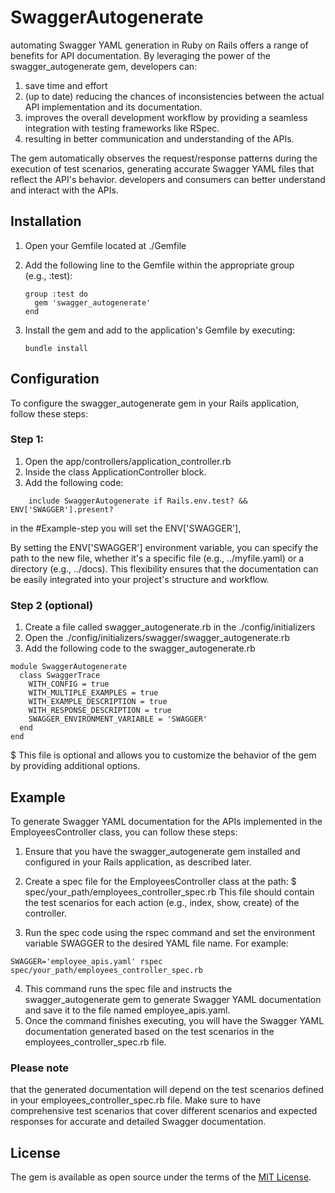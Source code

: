 # SwaggerAutogenerate
automating Swagger YAML generation in Ruby on Rails offers a range of benefits for API documentation. By leveraging the power of the swagger_autogenerate gem, developers can:
1) save time and effort
2) (up to date) reducing the chances of inconsistencies between the actual API implementation and its documentation.
3) improves the overall development workflow by providing a seamless integration with testing frameworks like RSpec.
4) resulting in better communication and understanding of the APIs.

The gem automatically observes the request/response patterns during the execution of test scenarios, generating accurate Swagger YAML files that reflect the API's behavior. developers and consumers can better understand and interact with the APIs.

## Installation

1) Open your Gemfile located at ./Gemfile
2) Add the following line to the Gemfile within the appropriate group (e.g., :test):

    ```
    group :test do
      gem 'swagger_autogenerate'
    end
    ```
3) Install the gem and add to the application's Gemfile by executing:
   ```
   bundle install
   ```

## Configuration

To configure the swagger_autogenerate gem in your Rails application, follow these steps:

### Step 1:
1) Open the app/controllers/application_controller.rb
2) Inside the class ApplicationController block.
3) Add the following code:
```
    include SwaggerAutogenerate if Rails.env.test? && ENV['SWAGGER'].present?
```
in the #Example-step you will set the ENV['SWAGGER'], 

By setting the ENV['SWAGGER'] environment variable, you can specify the path to the new file,
whether it's a specific file (e.g., ../myfile.yaml) or a directory (e.g., ../docs).
This flexibility ensures that the documentation can be easily integrated into your project's structure and workflow.

### Step 2 (optional)
1) Create a file called swagger_autogenerate.rb in the ./config/initializers
2) Open the ./config/initializers/swagger/swagger_autogenerate.rb
3) Add the following code to the swagger_autogenerate.rb
```
module SwaggerAutogenerate
  class SwaggerTrace
    WITH_CONFIG = true
    WITH_MULTIPLE_EXAMPLES = true
    WITH_EXAMPLE_DESCRIPTION = true
    WITH_RESPONSE_DESCRIPTION = true
    SWAGGER_ENVIRONMENT_VARIABLE = 'SWAGGER'
  end
end
```
$ This file is optional and allows you to customize the behavior of the gem by providing additional options.

## Example
To generate Swagger YAML documentation for the APIs implemented in the EmployeesController class, you can follow these steps:
1) Ensure that you have the swagger_autogenerate gem installed and configured in your Rails application, as described later.
2) Create a spec file for the EmployeesController class at the path:
$ spec/your_path/employees_controller_spec.rb
This file should contain the test scenarios for each action (e.g., index, show, create) of the controller.

3) Run the spec code using the rspec command and set the environment variable SWAGGER to the desired YAML file name. For example:
```
SWAGGER='employee_apis.yaml' rspec spec/your_path/employees_controller_spec.rb
```
4) This command runs the spec file and instructs the swagger_autogenerate gem to generate Swagger YAML documentation and save it to the file named employee_apis.yaml.
5) Once the command finishes executing, you will have the Swagger YAML documentation generated based on the test scenarios in the employees_controller_spec.rb file.

### Please note 
that the generated documentation will depend on the test scenarios defined in your employees_controller_spec.rb  file. Make sure to have comprehensive test scenarios that cover  different scenarios and expected responses for accurate and detailed  Swagger documentation.

## License

The gem is available as open source under the terms of the [MIT License](https://opensource.org/licenses/MIT).

